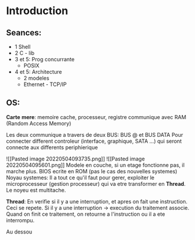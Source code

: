 # Introduction
## Seances:
- 1 Shell
- 2 C - lib
- 3 et 5: Prog concurrante
	- POSIX
- 4 et 5: Architecture
	- 2 modeles
	- Ethernet - TCP/IP

## OS:
**Carte** **mere**:
	memoire cache, processeur, registre
communique avec RAM (Random Access Memory)

Les deux communique a travers de deux BUS:
	BUS @ et BUS DATA
Pour connecter different controleur (interface, graphique, SATA ...) qui seront connecte aux differents periphierique

![[Pasted image 20220504093735.png]]
![[Pasted image 20220504095601.png]]
Modele en couche, si un etage fonctionne pas, il marche plus. 
BIOS ecrite en ROM (pas le cas des nouvelles systemes)
Noyau systemes: Il a tout ce qu'il faut pour gerer, exploiter le microprocesseur (gestion processeur) qui va etre transformer en **Thread**.
Le noyeu est multitache.

**Thread**: En verifie si il y a une interruption, et apres on fait une instruction. Ceci se repete. Si il y a une interruption -> execution du traitement associe. Quand on finit ce traitement, on retourne a l'instruction ou il a ete interrompu.  

Au dessou